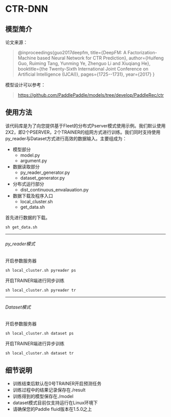 #  CTR-DNN

## 模型简介

论文来源：

>@inproceedings{guo2017deepfm,
  title={DeepFM: A Factorization-Machine based Neural Network for CTR Prediction},
  author={Huifeng Guo, Ruiming Tang, Yunming Ye, Zhenguo Li and Xiuqiang He},
  booktitle={the Twenty-Sixth International Joint Conference on Artificial Intelligence (IJCAI)},
  pages={1725--1731},
  year={2017}
}

模型设计可以参考：
>https://github.com/PaddlePaddle/models/tree/develop/PaddleRec/ctr

## 使用方法
该代码库是为了向您提供基于Fleet的分布式Pserver模式使用示例。我们默认使用2X2，即2个PSERVER，2个TRAINER的组网方式进行训练。我们同时支持使用py_reader与Dataset方式进行高效的数据输入。主要组成为：

- 模型部分
   - model.py
   - argument.py
- 数据读取部分
   - py_reader_generator.py  
   - dataset_generator.py
- 分布式运行部分
   - dist_continuous_envalauation.py 
- 数据下载及程序入口
   - local_cluster.sh
   - get_data.sh

首先进行数据的下载。
```
sh get_data.sh
```
***
###### py_reader模式

开启参数服务器

```
sh local_cluster.sh pyreader ps
```
开启TRAINER端进行同步训练

```
sh local_cluster.sh pyreader tr
```
***
###### Dataset模式

开启参数服务器


```
sh local_cluster.sh dataset ps
```
开启TRAINER端进行异步训练

```
sh local_cluster.sh dataset tr
```

## 细节说明
- 训练结束后默认在0号TRAINER开启预测任务
- 训练过程中的结果记录保存在./result
- 训练得到的模型保存在./model
- dataset模式目前仅支持运行在Linux环境下
- 请确保您的Paddle fluid版本在1.5.0之上





